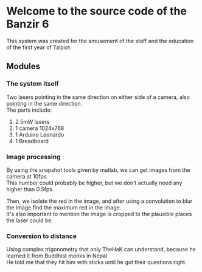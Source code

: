 # Welcome to the source code of the Banzir 6
This system was created for the amusement of the staff and the education of the first year of Talpiot.
## Modules
### The system itself
Two lasers pointing in the same direction on either side of a camera, also pointing in the same direction.\
The parts include:
1. 2 5mW lasers
2. 1 camera 1024x768
3. 1 Arduino Leonardo
4. 1 Breadboard

### Image processing
By using the snapshot tools given by matlab, we can get images from the camera at 10fps.\
This number could probably be higher, but we don't actually need any higher than 0.5fps.

Then, we isolate the red in the image, and after using a convolution to blur the image find the maximum red in the image.\
It's also important to mention the image is cropped to the plausible places the laser could be.

### Conversion to distance
Using complex trigonometry that only TheHaK can understand, because he learned it from Buddhist monks in Nepal.\
He told me that they hit him with sticks until he got their questions right.
